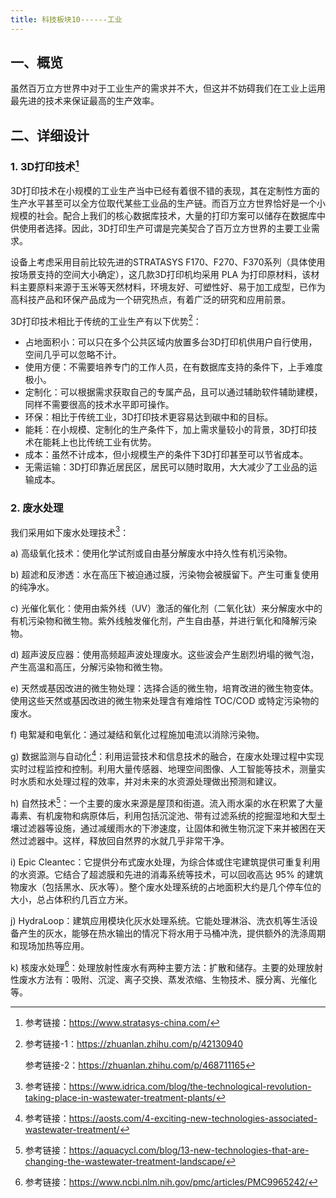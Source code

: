 ```yaml
---
title: 科技板块10------工业
---
```


## 一、概览

虽然百万立方世界中对于工业生产的需求并不大，但这并不妨碍我们在工业上运用最先进的技术来保证最高的生产效率。

## 二、详细设计

### 1.  3D打印技术[^1]

3D打印技术在小规模的工业生产当中已经有着很不错的表现，其在定制性方面的生产水平甚至可以全方位取代某些工业品的生产链。而百万立方世界恰好是一个小规模的社会。配合上我们的核心数据库技术，大量的打印方案可以储存在数据库中供使用者选择。因此，3D打印生产可谓是完美契合了百万立方世界的主要工业需求。

设备上考虑采用目前比较先进的STRATASYS
F170、F270、F370系列（具体使用按场景支持的空间大小确定），这几款3D打印机均采用
PLA
为打印原材料，该材料主要原料来源于玉米等天然材料，环境友好、可塑性好、易于加工成型，已作为高科技产品和环保产品成为一个研究热点，有着广泛的研究和应用前景。

3D打印技术相比于传统的工业生产有以下优势[^2]：

-   占地面积小：可以只在多个公共区域内放置多台3D打印机供用户自行使用，空间几乎可以忽略不计。
-   使用方便：不需要培养专门的工作人员，在有数据库支持的条件下，上手难度极小。
-   定制化：可以根据需求获取自己的专属产品，且可以通过辅助软件辅助建模，同样不需要很高的技术水平即可操作。
-   环保：相比于传统工业，3D打印技术更容易达到碳中和的目标。
-   能耗：在小规模、定制化的生产条件下，加上需求量较小的背景，3D打印技术在能耗上也比传统工业有优势。
-   成本：虽然不计成本，但小规模生产的条件下3D打印甚至可以节省成本。
-   无需运输：3D打印靠近居民区，居民可以随时取用，大大减少了工业品的运输成本。

### 2.  废水处理

我们采用如下废水处理技术[^3]：

a)  高级氧化技术：使用化学试剂或自由基分解废水中持久性有机污染物。

b)  超滤和反渗透：水在高压下被迫通过膜，污染物会被膜留下。产生可重复使用的纯净水。

c)  光催化氧化：使用由紫外线（UV）激活的催化剂（二氧化钛）来分解废水中的有机污染物和微生物。紫外线触发催化剂，产生自由基，并进行氧化和降解污染物。

d)  超声波反应器：使用高频超声波处理废水。这些波会产生剧烈坍塌的微气泡，产生高温和高压，分解污染物和微生物。

e)  天然或基因改进的微生物处理：选择合适的微生物，培育改进的微生物变体。使用这些天然或基因改进的微生物来处理含有难熔性
    TOC/COD 或特定污染物的废水。

f)  电絮凝和电氧化：通过凝结和氧化过程施加电流以消除污染物。

g)  数据监测与自动化[^4]：利用运营技术和信息技术的融合，在废水处理过程中实现实时过程监控和控制。利用大量传感器、地理空间图像、人工智能等技术，测量实时水质和水处理过程的效率，并对未来的水资源处理做出预测和建议。

h)  自然技术[^5]：一个主要的废水来源是屋顶和街道。流入雨水渠的水在积累了大量毒素、有机废物和病原体后，利用包括沉淀池、带有过滤系统的挖掘湿地和大型土壤过滤器等设施，通过减缓雨水的下渗速度，让固体和微生物沉淀下来并被困在天然过滤器中。这样，释放回自然界的水就几乎非常干净。

i)  Epic
    Cleantec：它提供分布式废水处理，为综合体或住宅建筑提供可重复利用的水资源。它结合了超滤膜和先进的消毒系统等技术，可以回收高达
    95%
    的建筑物废水（包括黑水、灰水等）。整个废水处理系统的占地面积大约是几个停车位的大小，总占体积约几百立方米。

j)  HydraLoop：建筑应用模块化灰水处理系统。它能处理淋浴、洗衣机等生活设备产生的灰水，能够在热水输出的情况下将水用于马桶冲洗，提供额外的洗涤周期和现场加热等应用。

k)  核废水处理[^6]：处理放射性废水有两种主要方法：扩散和储存。主要的处理放射性废水方法有：吸附、沉淀、离子交换、蒸发浓缩、生物技术、膜分离、光催化等。

[^1]: 参考链接：https://www.stratasys-china.com/

[^2]: 参考链接-1：<https://zhuanlan.zhihu.com/p/42130940>

    参考链接-2：https://zhuanlan.zhihu.com/p/468711165

[^3]: 参考链接：https://www.idrica.com/blog/the-technological-revolution-taking-place-in-wastewater-treatment-plants/

[^4]: 参考链接：https://aosts.com/4-exciting-new-technologies-associated-wastewater-treatment/

[^5]: 参考链接：https://aquacycl.com/blog/13-new-technologies-that-are-changing-the-wastewater-treatment-landscape/

[^6]: 参考链接：https://www.ncbi.nlm.nih.gov/pmc/articles/PMC9965242/
